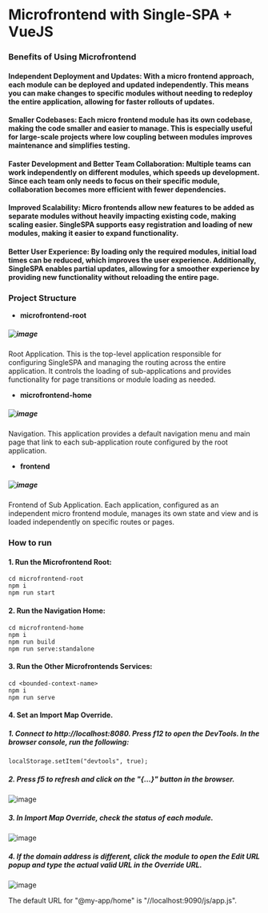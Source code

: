# Microfrontend with Single-SPA + VueJS

### Benefits of Using Microfrontend

#### Independent Deployment and Updates: With a micro frontend approach, each module can be deployed and updated independently. This means you can make changes to specific modules without needing to redeploy the entire application, allowing for faster rollouts of updates.

#### Smaller Codebases: Each micro frontend module has its own codebase, making the code smaller and easier to manage. This is especially useful for large-scale projects where low coupling between modules improves maintenance and simplifies testing.

#### Faster Development and Better Team Collaboration: Multiple teams can work independently on different modules, which speeds up development. Since each team only needs to focus on their specific module, collaboration becomes more efficient with fewer dependencies.

#### Improved Scalability: Micro frontends allow new features to be added as separate modules without heavily impacting existing code, making scaling easier. SingleSPA supports easy registration and loading of new modules, making it easier to expand functionality.

#### Better User Experience: By loading only the required modules, initial load times can be reduced, which improves the user experience. Additionally, SingleSPA enables partial updates, allowing for a smoother experience by providing new functionality without reloading the entire page.

### Project Structure

- **microfrontend-root**
##### ![image](https://github.com/user-attachments/assets/dadbfb57-03a1-4e39-aa0c-4cf9a63d959f)
Root Application. This is the top-level application responsible for configuring SingleSPA and managing the routing across the entire application. It controls the loading of sub-applications and provides functionality for page transitions or module loading as needed.

- **microfrontend-home**
##### ![image](https://github.com/user-attachments/assets/85e6fa1c-8ee4-4ebb-915a-7071120881b8)
Navigation. This application provides a default navigation menu and main page that link to each sub-application route configured by the root application.

- **frontend**
##### ![image](https://github.com/user-attachments/assets/f4c50e9b-28c7-4671-a7d9-96ac93dae2e7)
Frontend of Sub Application. Each application, configured as an independent micro frontend module, manages its own state and view and is loaded independently on specific routes or pages.

### How to run
#### 1. Run the Microfrontend Root:
```
cd microfrontend-root
npm i
npm run start
```

#### 2. Run the Navigation Home:
```
cd microfrontend-home
npm i
npm run build
npm run serve:standalone
```

#### 3. Run the Other Microfrontends Services:
```
cd <bounded-context-name>
npm i
npm run serve
```

#### 4. Set an Import Map Override.
##### 1. Connect to http://localhost:8080. Press f12 to open the DevTools. In the browser console, run the following:
```
localStorage.setItem("devtools", true);
```
##### 2. Press f5 to refresh and click on the "{…}" button in the browser.
![image](https://github.com/user-attachments/assets/be6a1e51-2c74-45a5-a5c8-588cb165f5f9)
##### 3. In Import Map Override, check the status of each module.
![image](https://github.com/user-attachments/assets/bfcc7dd4-68bb-497f-bcca-15892ad8f50e)
##### 4. If the domain address is different, click the module to open the Edit URL popup and type the actual valid URL in the Override URL.
![image](https://github.com/user-attachments/assets/db16be36-0aa6-4d15-8738-6eecb396324f)

The default URL for "@my-app/home" is "//localhost:9090/js/app.js".
